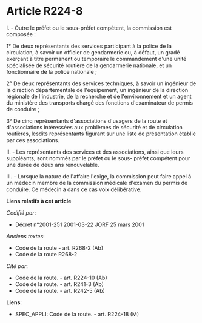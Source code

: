 # Article R224-8

I. - Outre le préfet ou le sous-préfet compétent, la commission est composée :

1° De deux représentants des services participant à la police de la circulation, à savoir un officier de gendarmerie ou, à
défaut, un gradé exerçant à titre permanent ou temporaire le commandement d'une unité spécialisée de sécurité routière de la
gendarmerie nationale, et un fonctionnaire de la police nationale ;

2° De deux représentants des services techniques, à savoir un ingénieur de la direction départementale de l'équipement, un
ingénieur de la direction régionale de l'industrie, de la recherche et de l'environnement et un agent du ministère des
transports chargé des fonctions d'examinateur de permis de conduire ;

3° De cinq représentants d'associations d'usagers de la route et d'associations intéressées aux problèmes de sécurité et de
circulation routières, lesdits représentants figurant sur une liste de présentation établie par ces associations.

II. - Les représentants des services et des associations, ainsi que leurs suppléants, sont nommés par le préfet ou le sous-
préfet compétent pour une durée de deux ans renouvelable.

III. - Lorsque la nature de l'affaire l'exige, la commission peut faire appel à un médecin membre de la commission médicale
d'examen du permis de conduire. Ce médecin a dans ce cas voix délibérative.

**Liens relatifs à cet article**

_Codifié par_:

  - Décret n°2001-251 2001-03-22 JORF 25 mars 2001

_Anciens textes_:

  - Code de la route - art. R268-2 (Ab)
  - Code de la route R268-2

_Cité par_:

  - Code de la route. - art. R224-10 (Ab)
  - Code de la route. - art. R241-3 (Ab)
  - Code de la route. - art. R242-5 (Ab)

**Liens**:

  - SPEC_APPLI: Code de la route. - art. R224-18 (M)
